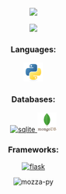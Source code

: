 <p align="center"> <a href="https://git.io/streak-stats" target="_blank" rel="noreferrer"> <img src="https://streak-stats.demolab.com?user=Mozza-py&theme=discord-old-blurple&hide_border=true&date_format=j%2Fn%5B%2FY%5D"> </a> </p>

<p align="center"> <a href="https://github.com/kittinan/spotify-github-profile" target="_blank" rel="noreferrer"> <img src="https://spotify-github-profile.vercel.app/api/view?uid=mrwutang5&cover_image=false&theme=default&show_offline=false&background_color=121212&interchange=true&bar_color=53b14f&bar_color_cover=true"> </a> </p>

<h3 align="center">Languages:</h3>
<p align="center"><a href="https://www.python.org" target="_blank" rel="noreferrer"> <img src="https://raw.githubusercontent.com/devicons/devicon/master/icons/python/python-original.svg" alt="python" width="40" height="40"/> </a> </p>

<h3 align="center">Databases:</h3>
<p align="center"> <a href="https://www.sqlite.org/" target="_blank" rel="noreferrer"> <img src="https://www.vectorlogo.zone/logos/sqlite/sqlite-icon.svg" alt="sqlite" width="40" height="40"/> </a> <a href="https://www.mongodb.com/" target="_blank" rel="noreferrer"> <img src="https://raw.githubusercontent.com/devicons/devicon/master/icons/mongodb/mongodb-original-wordmark.svg" alt="mongodb" width="40" height="40"/> </a> </p>

<h3 align="center">Frameworks:</h3>
<p align="center"> <a href="https://flask.palletsprojects.com/" target="_blank" rel="noreferrer"> <img src="https://www.vectorlogo.zone/logos/pocoo_flask/pocoo_flask-icon.svg" alt="flask" width="40" height="40"/> </a> </p>
<p align="center"> <img src="https://komarev.com/ghpvc/?username=mozza-py&label=Profile%20views&color=0e75b6&style=flat" alt="mozza-py" /> </p>
